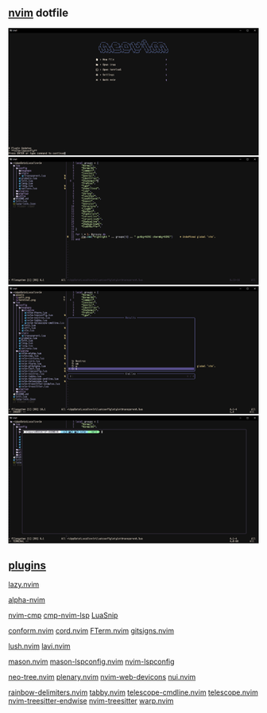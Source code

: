 ## [nvim](https://github.com/neovim/neovim) dotfile

![](assets/startup.png)
![](assets/edit.png)
![](assets/cmdline.png)
![](assets/terminal.png)

## [plugins](./lua/plugins)
[lazy.nvim](https://github.com/folke/lazy.nvim)

[alpha-nvim](https://github.com/goolord/alpha-nvim)

[nvim-cmp](https://github.com/hrsh7th/nvim-cmp)
[cmp-nvim-lsp](https://github.com/hrsh7th/cmp-nvim-lsp)
[LuaSnip](https://github.com/L3MON4D3/LuaSnip)

[conform.nvim](https://github.com/stevearc/conform.nvim)
[cord.nvim](https://github.com/vyfor/cord.nvim)
[FTerm.nvim](https://github.com/numToStr/FTerm.nvim)
[gitsigns.nvim](https://github.com/lewis6991/gitsigns.nvim)

[lush.nvim](https://github.com/rktjmp/lush.nvim)
[lavi.nvim](https://github.com/b0o/lavi.nvim)

[mason.nvim](https://github.com/mason-org/mason.nvim)
[mason-lspconfig.nvim](https://github.com/mason-org/mason-lspconfig.nvim)
[nvim-lspconfig](https://github.com/neovim/nvim-lspconfig)

[neo-tree.nvim](https://github.com/nvim-neo-tree/neo-tree.nvim)
[plenary.nvim](https://github.com/nvim-lua/plenary.nvim)
[nvim-web-devicons](https://github.com/nvim-tree/nvim-web-devicons)
[nui.nvim](https://github.com/MunifTanjim/nui.nvim)

[rainbow-delimiters.nvim](HiPhish/rainbow-delimiters.nvim)
[tabby.nvim](https://github.com/nanozuki/tabby.nvim)
[telescope-cmdline.nvim](https://github.com/jonarrien/telescope-cmdline.nvim)
[telescope.nvim](https://github.com/nvim-telescope/telescope.nvim)
[nvim-treesitter-endwise](https://github.com/RRethy/nvim-treesitter-endwise)
[nvim-treesitter](https://github.com/nvim-treesitter/nvim-treesitter)
[warp.nvim](https://github.com/kimpure/warp.nvim)

